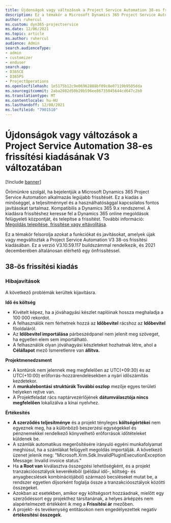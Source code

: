 ```yaml
---
title: Újdonságok vagy változások a Project Service Automation 38-es frissítési kiadásának V3 változatában
description: Ez a témakör a Microsoft Dynamics 365 Project Service Automation Update Release 38, V3 verzióban elérhető funkciókat és javításokat sorolja fel.
author: ruhercul
ms.custom: dyn365-projectservice
ms.date: 12/06/2021
ms.topic: article
ms.author: ruhercul
audience: Admin
search.audienceType:
- admin
- customizer
- enduser
search.app:
- D365CE
- D365PS
- ProjectOperations
ms.openlocfilehash: 1e5175b12c9e06962888bf09c8e07119b9505dda
ms.sourcegitcommit: 2aba2082d50b20b596ee86735045644cd647c2b0
ms.translationtype: MT
ms.contentlocale: hu-HU
ms.lasthandoff: 12/08/2021
ms.locfileid: "7901510"
---
```

# <a name="whats-new-or-changed-in-project-service-automation-update-release-38-v3"></a>Újdonságok vagy változások a Project Service Automation 38-es frissítési kiadásának V3 változatában

[!include [banner](../includes/psa-now-project-operations.md)]

Örömünkre szolgál, ha bejelentjük a Microsoft Dynamics 365 Project Service Automation alkalmazás legújabb frissítését. Ez a kiadás a minőséggel, a teljesítménnyel és a használhatósággal kapcsolatos fontos javításokat tartalmaz. Kompatibilis a Dynamics 365 9.x rendszerrel. A kiadásra frissítéshez keresse fel a Dynamics 365 online megoldások felügyeleti központját, és telepítse a frissítést. További információ: [Megoldás telepítése, frissítése vagy eltávolítása](/power-platform/admin/install-remove-preferred-solution).

Ez a témakör felsorolja azokat a funkciókat és javításokat, amelyek újak vagy megváltoztak a Project Service Automation V3 38-os frissítési kiadásában. Ez a verzió V3.10.59.117 buildszámmal rendelkezik, és 2021 decemberében általánosan elérhető egy önfrissítéssel.

## <a name="update-release-38"></a>38-ös frissítési kiadás

### <a name="bug-fixes"></a>Hibajavítások

A következő problémák kerültek kijavításra.

**Idő és költség**

- Kivételt képez, ha a jóváhagyási készlet naplóinak hossza meghaladja a 100 000 rekordot.
- A felhasználók nem férhetnek hozzá az **Időbevitel** rácshoz az **Időbevitel** főoldaláról.
- Az **Időbevitel importálása** párbeszédpanel nem jelenít meg szöveget, ha egyetlen elem sem importálható.
- A felhasználók olyan jóváhagyási készleteket hozhatnak létre, ahol a **Célállapot** mező Ismeretlenre van **állítva.**

**Projektmenedzsment**

- A kontúrok nem jelennek meg megfelelően az UTC(+09:30) és az UTC(+10:00) erőforrás-hozzárendelésekben a nyári időszámítás kezdetekor.
- A **munkalebontási struktúrák További oszlop** mezője egyes területi helyeken rejtve van.
- A Projektfeladat rács naptárvezérlőjének **dátumválasztója nincs megfelelően** lokalizálva a kínai nyelvhez.

**Értékesítés**

- **A szerződés teljesítménye** és a projekt tényleges **költségértékei** nem egyeznek meg, ha a különböző beszerzési egységekkel és pénznemekkel rendelkező könyvelhető erőforrások időtételeket küldenek be.
- A számlák automatikus megerősítésére irányuló egyéni munkafolyamat meghiúsul, ha a számlákat felügyelt megoldás importálják. A következő üzenet jelenik meg: "Microsoft.Xrm.Sdk.InvalidPluginExecutionException Message: Invalid invoice status."
- Ha **a Root van** kiválasztva összegzési lehetőségként, és a projekt tranzakcióosztályok keverékéből (például idő-, költség- és anyagbecslések kombinációjából) származó becsléseket mutat be, a rendszer egyetlen díjsorként foglalja össze a tranzakcióosztályok közötti összegeket.
- Azokban az esetekben, amikor egy költségsort hozzáadnak, mielőtt egy szerződéssort egy projekthez társítanának, a helyes árképzés nem alapértelmezett értékként ik meg a **Frissítési ár** mezőben.
- A projekt- és tevékenység entitásokon nem engedélyezettek negatív **értékesítési** **összegek**.
